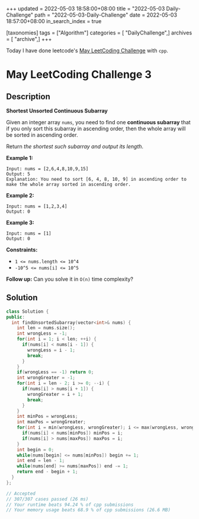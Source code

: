 +++
updated = 2022-05-03 18:58:00+08:00
title = "2022-05-03 Daily-Challenge"
path = "2022-05-03-Daily-Challenge"
date = 2022-05-03 18:57:00+08:00
in_search_index = true

[taxonomies]
tags = ["Algorithm"]
categories = [ "DailyChallenge",]
archives = [ "archive",]
+++

Today I have done leetcode's [May LeetCoding Challenge](https://leetcode.com/problems/sort-array-by-parity/) with `cpp`.

<!-- more -->

# May LeetCoding Challenge 3

## Description

**Shortest Unsorted Continuous Subarray**

Given an integer array `nums`, you need to find one **continuous subarray** that if you only sort this subarray in ascending order, then the whole array will be sorted in ascending order.

Return *the shortest such subarray and output its length*.

 

**Example 1:**

```
Input: nums = [2,6,4,8,10,9,15]
Output: 5
Explanation: You need to sort [6, 4, 8, 10, 9] in ascending order to make the whole array sorted in ascending order.
```

**Example 2:**

```
Input: nums = [1,2,3,4]
Output: 0
```

**Example 3:**

```
Input: nums = [1]
Output: 0
```

 

**Constraints:**

- `1 <= nums.length <= 10^4`
- `-10^5 <= nums[i] <= 10^5`

 

**Follow up:** Can you solve it in `O(n)` time complexity?

## Solution

``` cpp
class Solution {
public:
  int findUnsortedSubarray(vector<int>& nums) {
    int len = nums.size();
    int wrongLess = -1;
    for(int i = 1; i < len; ++i) {
      if(nums[i] < nums[i - 1]) {
        wrongLess = i - 1;
        break;
      }
    }
    if(wrongLess == -1) return 0;
    int wrongGreater = -1;
    for(int i = len - 2; i >= 0; --i) {
      if(nums[i] > nums[i + 1]) {
        wrongGreater = i + 1;
        break;
      }
    }
    int minPos = wrongLess;
    int maxPos = wrongGreater;
    for(int i = min(wrongLess, wrongGreater); i <= max(wrongLess, wrongGreater); ++i) {
      if(nums[i] < nums[minPos]) minPos = i;
      if(nums[i] > nums[maxPos]) maxPos = i;
    }
    int begin = 0;
    while(nums[begin] <= nums[minPos]) begin += 1;
    int end = len - 1;
    while(nums[end] >= nums[maxPos]) end -= 1;
    return end - begin + 1;
  }
};

// Accepted
// 307/307 cases passed (26 ms)
// Your runtime beats 94.24 % of cpp submissions
// Your memory usage beats 68.9 % of cpp submissions (26.6 MB)
```
